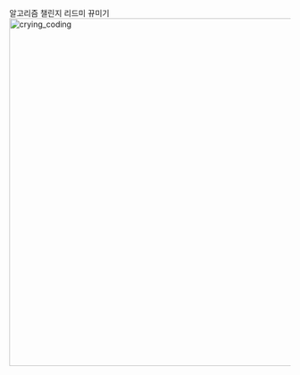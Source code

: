 알고리즘 챌린지 리드미 뀨미기
<img width="623" alt="crying_coding" src="https://github.com/OneDay-OneAlgorithm/.github/assets/104755384/c97e3926-c55e-4f98-bb8f-e5eff4f026dc">
